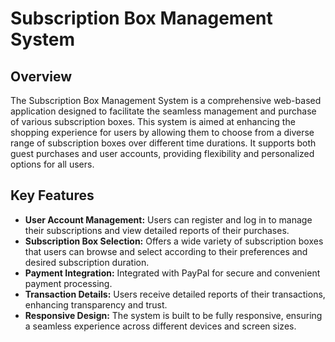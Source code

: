 # Subscription Box Management System

## Overview
The Subscription Box Management System is a comprehensive web-based application designed to facilitate the seamless management and purchase of various subscription boxes. This system is aimed at enhancing the shopping experience for users by allowing them to choose from a diverse range of subscription boxes over different time durations. It supports both guest purchases and user accounts, providing flexibility and personalized options for all users.

## Key Features

- **User Account Management:** Users can register and log in to manage their subscriptions and view detailed reports of their purchases.
- **Subscription Box Selection:** Offers a wide variety of subscription boxes that users can browse and select according to their preferences and desired subscription duration.
- **Payment Integration:** Integrated with PayPal for secure and convenient payment processing.
- **Transaction Details:** Users receive detailed reports of their transactions, enhancing transparency and trust.
- **Responsive Design:** The system is built to be fully responsive, ensuring a seamless experience across different devices and screen sizes.

